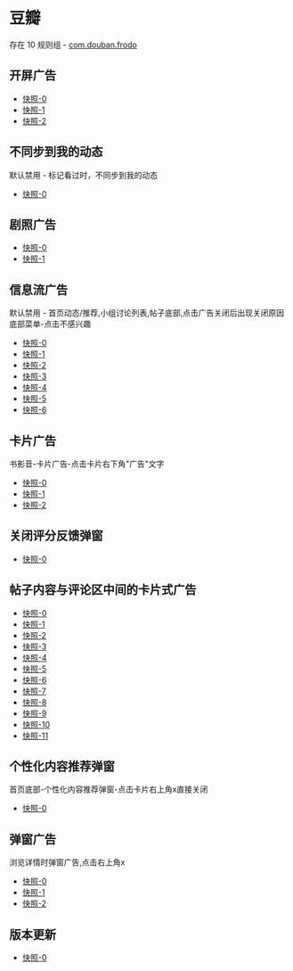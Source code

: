 # 豆瓣

存在 10 规则组 - [com.douban.frodo](/src/apps/com.douban.frodo.ts)

## 开屏广告

- [快照-0](https://i.gkd.li/import/12505151)
- [快照-1](https://i.gkd.li/import/12505152)
- [快照-2](https://i.gkd.li/import/12506164)

## 不同步到我的动态

默认禁用 - 标记看过时，不同步到我的动态

- [快照-0](https://i.gkd.li/import/12508777)

## 剧照广告

- [快照-0](https://i.gkd.li/import/12509475)
- [快照-1](https://i.gkd.li/import/12509476)

## 信息流广告

默认禁用 - 首页动态/推荐,小组讨论列表,帖子底部,点击广告关闭后出现关闭原因底部菜单-点击不感兴趣

- [快照-0](https://i.gkd.li/import/12547964)
- [快照-1](https://i.gkd.li/import/12548011)
- [快照-2](https://i.gkd.li/import/12548046)
- [快照-3](https://i.gkd.li/import/12723569)
- [快照-4](https://i.gkd.li/import/13347455)
- [快照-5](https://i.gkd.li/import/12548016)
- [快照-6](https://i.gkd.li/import/12723422)

## 卡片广告

书影音-卡片广告-点击卡片右下角"广告"文字

- [快照-0](https://i.gkd.li/import/12548160)
- [快照-1](https://i.gkd.li/import/12548131)
- [快照-2](https://i.gkd.li/import/12548116)

## 关闭评分反馈弹窗

- [快照-0](https://i.gkd.li/import/12548314)

## 帖子内容与评论区中间的卡片式广告

- [快照-0](https://i.gkd.li/import/12674798)
- [快照-1](https://i.gkd.li/import/12674842)
- [快照-2](https://i.gkd.li/import/12723462)
- [快照-3](https://i.gkd.li/import/12723800)
- [快照-4](https://i.gkd.li/import/13402399)
- [快照-5](https://i.gkd.li/import/12548476)
- [快照-6](https://i.gkd.li/import/12548064)
- [快照-7](https://i.gkd.li/import/12548450)
- [快照-8](https://i.gkd.li/import/12723751)
- [快照-9](https://i.gkd.li/import/13062693)
- [快照-10](https://i.gkd.li/import/12548016)
- [快照-11](https://i.gkd.li/import/12723422)

## 个性化内容推荐弹窗

首页底部-个性化内容推荐弹窗-点击卡片右上角x直接关闭

- [快照-0](https://i.gkd.li/import/12836798)

## 弹窗广告

浏览详情时弹窗广告,点击右上角x

- [快照-0](https://i.gkd.li/import/13195565)
- [快照-1](https://i.gkd.li/import/13296656)
- [快照-2](https://i.gkd.li/import/13328126)

## 版本更新

- [快照-0](https://i.gkd.li/import/13228832)

